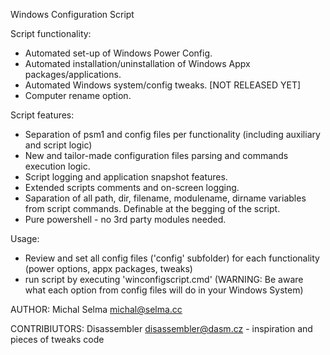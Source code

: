 Windows Configuration Script

Script functionality:
- Automated set-up of Windows Power Config.
- Automated installation/uninstallation of Windows Appx packages/applications.
- Automated Windows system/config tweaks. [NOT RELEASED YET]
- Computer rename option.

Script features:
- Separation of psm1 and config files per functionality (including auxiliary and script logic)
- New and tailor-made configuration files parsing and commands execution logic.
- Script logging and application snapshot features.
- Extended scripts comments and on-screen logging.
- Saparation of all path, dir, filename, modulename, dirname variables from script commands. Definable at the begging of the script.
- Pure powershell - no 3rd party modules needed.

Usage:
- Review and set all config files ('config' subfolder) for each functionality (power options, appx packages, tweaks)
- run script by executing 'winconfigscript.cmd' (WARNING: Be aware what each option from config files will do in your Windows System)


AUTHOR:
Michal Selma <michal@selma.cc>

CONTRIBIUTORS:
Disassembler <disassembler@dasm.cz> - inspiration and pieces of tweaks code



